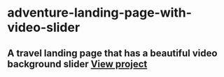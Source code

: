 # adventure-landing-page-with-video-slider

## A travel landing page that has a beautiful video background slider [View project](https://steve-code16.github.io/adventure-landing-page/)
